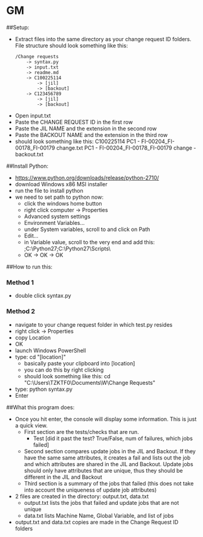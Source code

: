 # GM
##Setup: 
- Extract files into the same directory as your change request ID folders. File structure should look something like this:
	```
	/Change requests
		-> syntax.py
		-> input.txt
		-> readme.md
		-> C100225114
			-> [jil]
			-> [backout]
		-> C123456789
			-> [jil]
			-> [backout]
	```
- Open input.txt
- Paste the CHANGE REQUEST ID in the first row
- Paste the JIL NAME and the extension in the second row
- Paste the BACKOUT NAME and the extension in the third row
- should look something like this:
	C100225114
	PC1 - FI-00204_FI-00178_FI-00179 change.txt
	PC1 - FI-00204_FI-00178_FI-00179 change - backout.txt

##Install Python:
- https://www.python.org/downloads/release/python-2710/
- download Windows x86 MSI installer
- run the file to install python
- we need to set path to python now:
	- click the windows home button
	- right click computer -> Properties
	- Advanced system settings 
	- Environment Variables...
	- under System variables, scroll to and click on Path
	- Edit...
	- in Variable value, scroll to the very end and add this:
		;C:\Python27\;C:\Python27\Scripts\
	- OK -> OK -> OK

##How to run this:
### Method 1
- double click syntax.py

### Method 2
- navigate to your change request folder in which test.py resides
- right click -> Properties
- copy Location
- OK
- launch Windows PowerShell
- type:
	cd "[location]"
	- basically paste your clipboard into [location]
	- you can do this by right clicking
	- should look something like this: 
		cd "C:\Users\TZKTF0\Documents\W\Change Requests"
- type:
	python syntax.py
- Enter

##What this program does:
- Once you hit enter, the console will display some information. This is just a quick view. 
	- First section are the tests/checks that are run. 
		- Test [did it past the test? True/False, num of failures, which jobs failed]
	- Second section compares update jobs in the JIL and Backout. If they have the same same attributes, it creates a fail and lists out the job and which attributes are shared in the JIL and Backout. Update jobs should only have attributes that are unique, thus they should be different in the JIL and Backout
	- Third section is a summary of the jobs that failed (this does not take into account the uniqueness of update job attributes)
- 2 files are created in the directory: output.txt, data.txt
	- output.txt lists the jobs that failed and update jobs that are not unique
	- data.txt lists Machine Name, Global Variable, and list of jobs
- output.txt and data.txt copies are made in the Change Request ID folders
